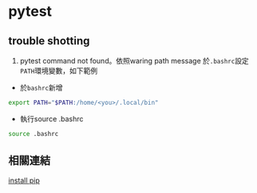 # pytest


## trouble shotting

1. pytest command not found。依照waring path message 於`.bashrc`設定`PATH`環境變數，如下範例

- 於`bashrc`新增
```bash
export PATH="$PATH:/home/<you>/.local/bin"
```
- 執行source .bashrc
```bash
source .bashrc
```

## 相關連結

[install pip](https://linuxhint.com/install_pip_archlinux/)